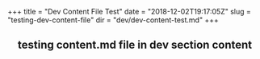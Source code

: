 +++
title = "Dev Content File Test"
date = "2018-12-02T19:17:05Z"
slug = "testing-dev-content-file"
dir = "dev/dev-content-test.md"
+++
<article>
  <header class="c-section-header">
      <h1 class="c-section-header__headline">testing content.md file in dev section content</h1>
  </header>
</article>
